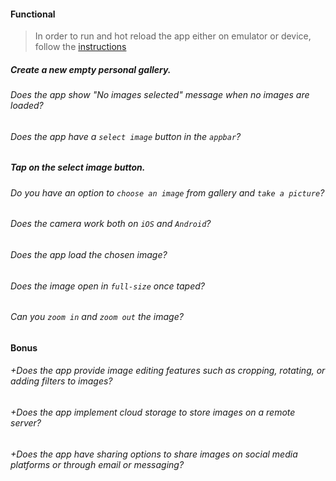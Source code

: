 #### Functional

> In order to run and hot reload the app either on emulator or device, follow the [instructions](https://docs.flutter.dev/get-started/test-drive?tab=androidstudio#run-the-app)

##### Create a new empty personal gallery.

###### Does the app show "No images selected" message when no images are loaded?

###### Does the app have a `select image` button in the `appbar`?

##### Tap on the select image button.

###### Do you have an option to `choose an image` from gallery and `take a picture`?

###### Does the camera work both on `iOS` and `Android`?

###### Does the app load the chosen image?

###### Does the image open in `full-size` once taped?

###### Can you `zoom in` and `zoom out` the image?

#### Bonus

###### +Does the app provide image editing features such as cropping, rotating, or adding filters to images?

###### +Does the app implement cloud storage to store images on a remote server?

###### +Does the app have sharing options to share images on social media platforms or through email or messaging?
